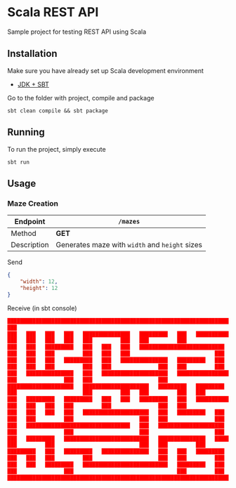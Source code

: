 # Scala REST API

Sample project for testing REST API using Scala

## Installation

Make sure you have already set up Scala development environment
- [JDK + SBT](https://www.scala-sbt.org/1.x/docs/Setup.html)

Go to the folder with project, compile and package
```shell
sbt clean compile && sbt package
```

## Running

To run the project, simply execute
```shell
sbt run
```

## Usage

### Maze Creation

Endpoint | `/mazes`
--- | ---
Method | **GET**
Description | Generates maze with `width` and `height` sizes

Send
```json
{
    "width": 12,
    "height": 12
}
```

Receive (in sbt console)
```json
███████████████████████████████████████████████████████████████████████████
███                                                                     ███
███   ███   ███   ███   ███████████████   █████████   ███   ███████████████
███   ███   ███   ███   ███         ███   ███         ███               ███
███   ███   █████████   ███   ███   ███   ███████████████████████████   ███
███   ███   ███         ███   ███   ███                           ███   ███
███   ███   ███   █████████   ███   ███████████████   █████████   ███   ███
███   ███   ███         ███   ███               ███   ███         ███   ███
███   ███████████████   ███   █████████████████████   █████████████████████
███               ███   ███                     ███                     ███
█████████████████████   █████████████████████   █████████   █████████   ███
███                     ███         ███   ███         ███   ███         ███
███   █████████   █████████   ███   ███   █████████   ███   ███████████████
███   ███   ███   ███         ███               ███   ███               ███
███   ███   ███   ███   █████████████████████   ███   █████████   ███   ███
███   ███         ███                     ███   ███               ███   ███
███   █████████████████████████████████   ███   █████████████████████   ███
███               ███                     ███                     ███   ███
███   █████████   ███████████████████████████   ███████████████   █████████
███         ███                           ███   ███         ███         ███
█████████   ███   █████████   ███████████████   ███   ███   █████████   ███
███   ███   ███         ███                     ███   ███         ███   ███
███   ███   █████████   ███████████████████████████   █████████   ███   ███
███               ███                                 ███         ███   ███
███████████████████████████████████████████████████████████████████████████
```